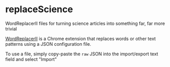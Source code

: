 # replaceScience
WordReplacerII files for turning science articles into something far, far more trivial

[WordReplacerII](https://chrome.google.com/webstore/detail/word-replacer-ii/djakfbefalbkkdgnhkkdiihelkjdpbfh?hl=en) is a Chrome extension that replaces words or other text patterns using a JSON configuration file.

To use a file, simply copy-paste the `raw` JSON into the import/export text field and select "Import"
